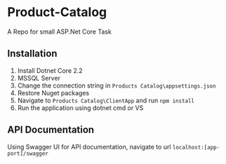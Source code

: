 # Product-Catalog
A Repo for small ASP.Net Core Task

## Installation

1. Install Dotnet Core 2.2
2. MSSQL Server
3. Change the connection string in `Products Catalog\appsettings.json`
4. Restore Nuget packages
5. Navigate to `Products Catalog\ClientApp` and run `npm install`
6. Run the application using dotnet cmd or VS

## API Documentation

Using Swagger UI for API documentation, navigate to url `localhost:[app-port]/swagger`
